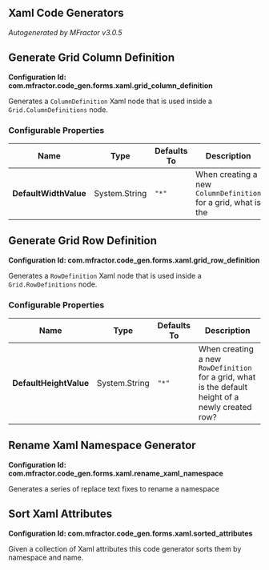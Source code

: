 ## Xaml Code Generators
*Autogenerated by MFractor v3.0.5*
## Generate Grid Column Definition

**Configuration Id: com.mfractor.code_gen.forms.xaml.grid_column_definition**

Generates a `ColumnDefinition` Xaml node that is used inside a `Grid.ColumnDefinitions` node.

### Configurable Properties

| Name | Type | Defaults To | Description |
|------|------|-------------|-------------|
| **DefaultWidthValue** | System.String | `"*"` | When creating a new `ColumnDefinition` for a grid, what is the  |

## Generate Grid Row Definition

**Configuration Id: com.mfractor.code_gen.forms.xaml.grid_row_definition**

Generates a `RowDefinition` Xaml node that is used inside a `Grid.RowDefinitions` node.

### Configurable Properties

| Name | Type | Defaults To | Description |
|------|------|-------------|-------------|
| **DefaultHeightValue** | System.String | `"*"` | When creating a new `RowDefinition` for a grid, what is the default height of a newly created row? |

## Rename Xaml Namespace Generator

**Configuration Id: com.mfractor.code_gen.forms.xaml.rename_xaml_namespace**

Generates a series of replace text fixes to rename a namespace

## Sort Xaml Attributes

**Configuration Id: com.mfractor.code_gen.forms.xaml.sorted_attributes**

Given a collection of Xaml attributes this code generator sorts them by namespace and name.

